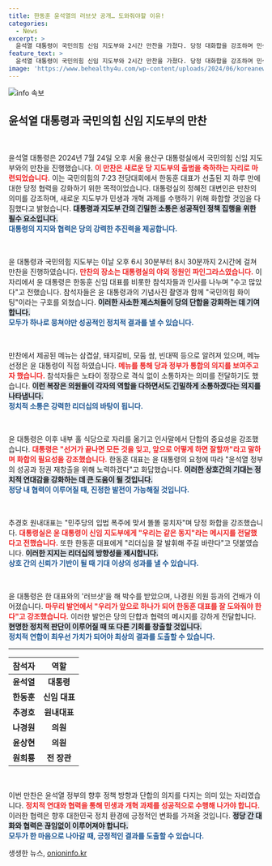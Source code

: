```yaml
---
title: 한동훈 윤석열의 러브샷 공개… 도와줘야할 이유!
categories:
  - News
excerpt: >
  윤석열 대통령이 국민의힘 신임 지도부와 2시간 만찬을 가졌다. 당정 대화합을 강조하며 민생과 개혁 등을 논의한 자리, 삼겹살로 팀워크를 다졌다. 새로운 출발에 대한 기대감이 고조되고 있다!
feature_text: >
  윤석열 대통령이 국민의힘 신임 지도부와 2시간 만찬을 가졌다. 당정 대화합을 강조하며 민생과 개혁 등을 논의한 자리, 삼겹살로 팀워크를 다졌다. 새로운 출발에 대한 기대감이 고조되고 있다!
image: 'https://www.behealthy4u.com/wp-content/uploads/2024/06/koreanews.jpg'
---
```


<p><img src="https://www.behealthy4u.com/wp-content/uploads/2024/06/koreanews.jpg" alt="info 속보" /></p>

<h2 data-ke-size="size26">윤석열 대통령과 국민의힘 신임 지도부의 만찬</h2>

<p data-ke-size="size16">&nbsp;</p>

<p>윤석열 대통령은 2024년 7월 24일 오후 서울 용산구 대통령실에서 국민의힘 신임 지도부와의 만찬을 진행했습니다. <b><span style="color: #ee2323;">이 만찬은 새로운 당 지도부의 출범을 축하하는 자리로 마련되었습니다.</span></b> 이는 국민의힘의 7·23 전당대회에서 한동훈 대표가 선출된 지 하루 만에 대한 당정 협력을 강화하기 위한 목적이었습니다. 대통령실의 정혜전 대변인은 만찬의 의미를 강조하며, 새로운 지도부가 민생과 개혁 과제를 수행하기 위해 화합할 것임을 다짐했다고 밝혔습니다. <b><span style="background-color: #21538527;">대통령과 지도부 간의 긴밀한 소통은 성공적인 정책 집행을 위한 필수 요소입니다.</span></b><br><b><span style="color: #1a5490;">대통령의 지지와 협력은 당의 강력한 추진력을 제공합니다.</span></b></p>

<p data-ke-size="size16">&nbsp;</p>

<p>윤 대통령과 국민의힘 지도부는 이날 오후 6시 30분부터 8시 30분까지 2시간에 걸쳐 만찬을 진행하였습니다. <b><span style="color: #ee2323;">만찬의 장소는 대통령실의 야외 정원인 파인그라스였습니다.</span></b> 이 자리에서 윤 대통령은 한동훈 신임 대표를 비롯한 참석자들과 인사를 나누며 "수고 많았다"고 전했습니다. 참석자들은 윤 대통령과의 기념사진 촬영과 함께 "국민의힘 화이팅"이라는 구호를 외쳤습니다. <b><span style="background-color: #21538527;">이러한 사소한 제스처들이 당의 단합을 강화하는 데 기여합니다.</span></b><br><b><span style="color: #1a5490;">모두가 하나로 뭉쳐야만 성공적인 정치적 결과를 낼 수 있습니다.</span></b></p>

<p data-ke-size="size16">&nbsp;</p>

<p>만찬에서 제공된 메뉴는 삼겹살, 돼지갈비, 모둠 쌈, 빈대떡 등으로 알려져 있으며, 메뉴 선정은 윤 대통령이 직접 하였습니다. <b><span style="color: #ee2323;">메뉴를 통해 당과 정부가 통합의 의지를 보여주고자 했습니다.</span></b> 참석자들은 노타이 정장으로 격식 없이 소통하자는 의미를 전달하기도 했습니다. <b><span style="background-color: #21538527;">이런 복장은 의원들이 각자의 역할을 다하면서도 긴밀하게 소통하겠다는 의지를 나타냅니다.</span></b><br><b><span style="color: #1a5490;">정치적 소통은 강력한 리더십의 바탕이 됩니다.</span></b></p>

<p data-ke-size="size16">&nbsp;</p>

<p>윤 대통령은 이후 내부 홀 식당으로 자리를 옮기고 인사말에서 단합의 중요성을 강조했습니다. <b><span style="color: #ee2323;">대통령은 "선거가 끝나면 모든 것을 잊고, 앞으로 어떻게 하면 잘할까"라고 말하며 화합의 필요성을 강조했습니다.</span></b> 한동훈 대표는 윤 대통령의 요청에 따라 "윤석열 정부의 성공과 정권 재창출을 위해 노력하겠다"고 화답했습니다. <b><span style="background-color: #21538527;">이러한 상호간의 기대는 정치적 연대감을 강화하는 데 큰 도움이 될 것입니다.</span></b><br><b><span style="color: #1a5490;">정당 내 협력이 이루어질 때, 진정한 발전이 가능해질 것입니다.</span></b></p>

<p data-ke-size="size16">&nbsp;</p>

<p>추경호 원내대표는 "민주당의 입법 폭주에 맞서 똘똘 뭉치자"며 당정 화합을 강조했습니다. <b><span style="color: #ee2323;">대통령실은 윤 대통령이 신임 지도부에게 "우리는 같은 동지"라는 메시지를 전달했다고 전했습니다.</span></b> 또한 한동훈 대표에게 "리더십을 잘 발휘해 주길 바란다"고 덧붙였습니다. <b><span style="background-color: #21538527;">이러한 지지는 리더십의 방향성을 제시합니다.</span></b><br><b><span style="color: #1a5490;">상호 간의 신뢰가 기반이 될 때 기대 이상의 성과를 낼 수 있습니다.</span></b></p>

<p data-ke-size="size16">&nbsp;</p>

<p>윤 대통령은 한 대표와의 '러브샷'을 해 박수를 받았으며, 나경원 의원 등과의 건배가 이어졌습니다. <b><span style="color: #ee2323;">마무리 발언에서 "우리가 앞으로 하나가 되어 한동훈 대표를 잘 도와줘야 한다"고 강조했습니다.</span></b> 이러한 발언은 당의 단합과 협력의 메시지를 강하게 전달합니다. <b><span style="background-color: #21538527;">현명한 정치적 판단이 이루어질 때 또 다른 기회를 창출할 것입니다.</span></b><br><b><span style="color: #1a5490;">정치적 연합이 최우선 가치가 되어야 최상의 결과를 도출할 수 있습니다.</span></b></p>

<hr>

<table>
  <thead>
    <tr>
      <th style="text-align: center; height: 30px;"><b>참석자</b></th>
      <th style="text-align: center; height: 30px;"><b>역할</b></th>
    </tr>
  </thead>
  <tbody>
    <tr>
      <td style="text-align: center; height: 17px;"><b>윤석열</b></td>
      <td style="text-align: center; height: 17px;"><b>대통령</b></td>
    </tr>
    <tr>
      <td style="text-align: center; height: 17px;"><b>한동훈</b></td>
      <td style="text-align: center; height: 17px;"><b>신임 대표</b></td>
    </tr>
    <tr>
      <td style="text-align: center; height: 17px;"><b>추경호</b></td>
      <td style="text-align: center; height: 17px;"><b>원내대표</b></td>
    </tr>
    <tr>
      <td style="text-align: center; height: 17px;"><b>나경원</b></td>
      <td style="text-align: center; height: 17px;"><b>의원</b></td>
    </tr>
    <tr>
      <td style="text-align: center; height: 17px;"><b>윤상현</b></td>
      <td style="text-align: center; height: 17px;"><b>의원</b></td>
    </tr>
    <tr>
      <td style="text-align: center; height: 17px;"><b>원희룡</b></td>
      <td style="text-align: center; height: 17px;"><b>전 장관</b></td>
    </tr>
  </tbody>
</table>

<p data-ke-size="size16">&nbsp;</p>

<p>이번 만찬은 윤석열 정부의 향후 정책 방향과 단합의 의지를 다지는 의미 있는 자리였습니다. <b><span style="color: #ee2323;">정치적 연대와 협력을 통해 민생과 개혁 과제를 성공적으로 수행해 나가야 합니다.</span></b> 이러한 협력은 향후 대한민국 정치 환경에 긍정적인 변화를 가져올 것입니다. <b><span style="background-color: #21538527;">정당 간 대화와 협력은 끊임없이 이루어져야 합니다.</span></b><br><b><span style="color: #1a5490;">모두가 한 마음으로 나아갈 때, 긍정적인 결과를 도출할 수 있습니다.</span></b></p>
생생한 뉴스, <a href="https://onioninfo.kr" rel="dofollow">onioninfo.kr</a>


